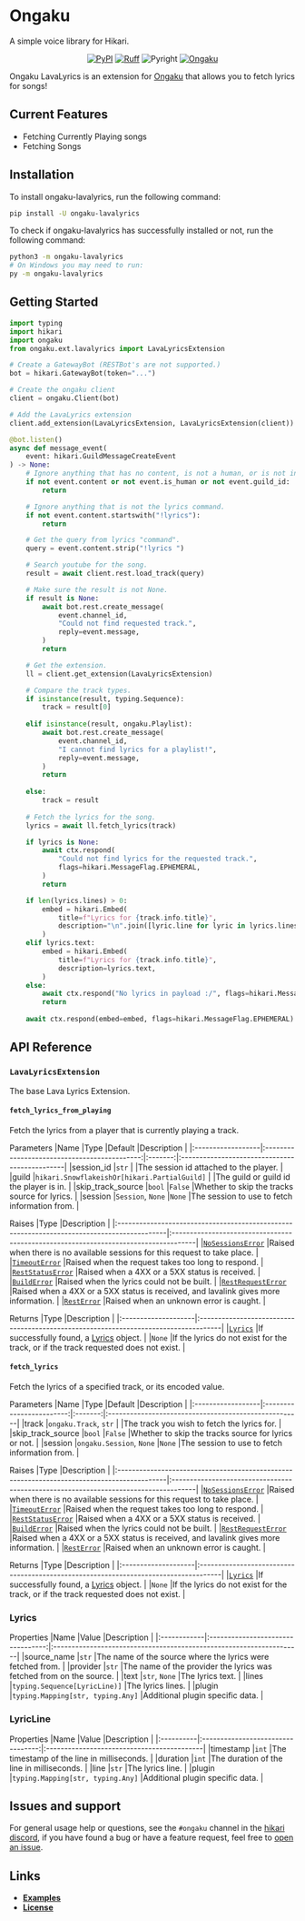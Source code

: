 # Ongaku
A simple voice library for Hikari.

<div align="center">

[![PyPI](https://img.shields.io/pypi/v/ongaku-lavalyrics)](https://pypi.org/project/ongaku-lavalyrics)
[![Ruff](https://img.shields.io/endpoint?url=https://raw.githubusercontent.com/charliermarsh/ruff/main/assets/badge/v1.json)](https://github.com/charliermarsh/ruff)
![Pyright](https://badgen.net/badge/Pyright/strict/2A6DB2)
[![Ongaku](https://badgen.net/badge/Ongaku/Extension/FF6B61)](https://ongaku.mplaty.com/)

</div>

Ongaku LavaLyrics is an extension for [Ongaku](https://ongaku.mplaty.com/) that allows you to fetch lyrics for songs!

## Current Features

- Fetching Currently Playing songs
- Fetching Songs

## Installation

To install ongaku-lavalyrics, run the following command:

```sh
pip install -U ongaku-lavalyrics
```

To check if ongaku-lavalyrics has successfully installed or not, run the following command:

```sh
python3 -m ongaku-lavalyrics
# On Windows you may need to run:
py -m ongaku-lavalyrics
```

## Getting Started

```py
import typing
import hikari
import ongaku
from ongaku.ext.lavalyrics import LavaLyricsExtension

# Create a GatewayBot (RESTBot's are not supported.)
bot = hikari.GatewayBot(token="...")

# Create the ongaku client
client = ongaku.Client(bot)

# Add the LavaLyrics extension
client.add_extension(LavaLyricsExtension, LavaLyricsExtension(client))

@bot.listen()
async def message_event(
    event: hikari.GuildMessageCreateEvent
) -> None:
    # Ignore anything that has no content, is not a human, or is not in a guild.
    if not event.content or not event.is_human or not event.guild_id:
        return

    # Ignore anything that is not the lyrics command.
    if not event.content.startswith("!lyrics"):
        return

    # Get the query from lyrics "command".
    query = event.content.strip("!lyrics ")

    # Search youtube for the song.
    result = await client.rest.load_track(query)

    # Make sure the result is not None.
    if result is None:
        await bot.rest.create_message(
            event.channel_id,
            "Could not find requested track.",
            reply=event.message,
        )
        return

    # Get the extension.
    ll = client.get_extension(LavaLyricsExtension)

    # Compare the track types.
    if isinstance(result, typing.Sequence):
        track = result[0]
    
    elif isinstance(result, ongaku.Playlist):
        await bot.rest.create_message(
            event.channel_id,
            "I cannot find lyrics for a playlist!",
            reply=event.message,
        )
        return
    
    else:
        track = result
    
    # Fetch the lyrics for the song.
    lyrics = await ll.fetch_lyrics(track)

    if lyrics is None:
        await ctx.respond(
            "Could not find lyrics for the requested track.",
            flags=hikari.MessageFlag.EPHEMERAL,
        )
        return

    if len(lyrics.lines) > 0:
        embed = hikari.Embed(
            title=f"Lyrics for {track.info.title}",
            description="\n".join([lyric.line for lyric in lyrics.lines]),
        )
    elif lyrics.text:
        embed = hikari.Embed(
            title=f"Lyrics for {track.info.title}",
            description=lyrics.text,
        )
    else:
        await ctx.respond("No lyrics in payload :/", flags=hikari.MessageFlag.EPHEMERAL)
        return
    
    await ctx.respond(embed=embed, flags=hikari.MessageFlag.EPHEMERAL)
```

## API Reference

### `LavaLyricsExtension`

The base Lava Lyrics Extension.

#### `fetch_lyrics_from_playing`

Fetch the lyrics from a player that is currently playing a track.

Parameters
|Name               |Type                                          |Default  |Description                                    |
|:------------------|:--------------------------------------------:|:-------:|:----------------------------------------------|
|session_id         |`str`                                         |         |The session id attached to the player.         |
|guild              |`hikari.SnowflakeishOr[hikari.PartialGuild]`  |         |The guild or guild id the player is in.        |
|skip_track_source  |`bool`                                        |`False`  |Whether to skip the tracks source for lyrics.  |
|session            |`Session`, `None`                             |`None`   |The session to use to fetch information from.  |

Raises
|Type                                                                                        |Description                                                                          |
|:-------------------------------------------------------------------------------------------|:------------------------------------------------------------------------------------|
|[`NoSessionsError`](https://ongaku.mplaty.com/api/errors/#ongaku.errors.NoSessionsError)    |Raised when there is no available sessions for this request to take place.           |
|[`TimeoutError`](https://ongaku.mplaty.com/api/errors/#ongaku.errors.TimeoutError)          |Raised when the request takes too long to respond.                                   |
|[`RestStatusError`](https://ongaku.mplaty.com/api/errors/#ongaku.errors.RestStatusError)    |Raised when a 4XX or a 5XX status is received.                                       |
|[`BuildError`](https://ongaku.mplaty.com/api/errors/#ongaku.errors.BuildError)              |Raised when the lyrics could not be built.                                           |
|[`RestRequestError`](https://ongaku.mplaty.com/api/errors/#ongaku.errors.RestRequestError)  |Raised when a 4XX or a 5XX status is received, and lavalink gives more information.  |
|[`RestError`](https://ongaku.mplaty.com/api/errors/#ongaku.errors.RestError)                |Raised when an unknown error is caught.                                              |

Returns
|Type                 |Description                                                                          |
|:--------------------|:------------------------------------------------------------------------------------|
|[`Lyrics`](#lyrics)  |If successfully found, a [Lyrics](#lyrics) object.                                   |
|`None`               |If the lyrics do not exist for the track, or if the track requested does not exist.  |

#### `fetch_lyrics`

Fetch the lyrics of a specified track, or its encoded value.

Parameters
|Name               |Type                      |Default  |Description                                           |
|:------------------|:------------------------:|:-------:|:-----------------------------------------------------|
|track              |`ongaku.Track`, `str`     |         |The track you wish to fetch the lyrics for.           |
|skip_track_source  |`bool`                    |`False`  |Whether to skip the tracks source for lyrics or not.  |
|session            |`ongaku.Session`, `None`  |`None`   |The session to use to fetch information from.         |

Raises
|Type                                                                                        |Description                                                                          |
|:-------------------------------------------------------------------------------------------|:------------------------------------------------------------------------------------|
|[`NoSessionsError`](https://ongaku.mplaty.com/api/errors/#ongaku.errors.NoSessionsError)    |Raised when there is no available sessions for this request to take place.           |
|[`TimeoutError`](https://ongaku.mplaty.com/api/errors/#ongaku.errors.TimeoutError)          |Raised when the request takes too long to respond.                                   |
|[`RestStatusError`](https://ongaku.mplaty.com/api/errors/#ongaku.errors.RestStatusError)    |Raised when a 4XX or a 5XX status is received.                                       |
|[`BuildError`](https://ongaku.mplaty.com/api/errors/#ongaku.errors.BuildError)              |Raised when the lyrics could not be built.                                           |
|[`RestRequestError`](https://ongaku.mplaty.com/api/errors/#ongaku.errors.RestRequestError)  |Raised when a 4XX or a 5XX status is received, and lavalink gives more information.  |
|[`RestError`](https://ongaku.mplaty.com/api/errors/#ongaku.errors.RestError)                |Raised when an unknown error is caught.                                              |

Returns
|Type                 |Description                                                                          |
|:--------------------|:------------------------------------------------------------------------------------|
|[`Lyrics`](#lyrics)  |If successfully found, a [Lyrics](#lyrics) object.                                   |
|`None`               |If the lyrics do not exist for the track, or if the track requested does not exist.  |

### Lyrics

Properties
|Name         |Value                              |Description                                                          |
|:------------|:---------------------------------:|:--------------------------------------------------------------------|
|source_name  |`str`                              |The name of the source where the lyrics were fetched from.           |
|provider     |`str`                              |The name of the provider the lyrics was fetched from on the source.  |
|text         |`str`, `None`                      |The lyrics text.                                                     |
|lines        |`typing.Sequence[LyricLine)]`      |The lyrics lines.                                                    |
|plugin       |`typing.Mapping[str, typing.Any]`  |Additional plugin specific data.                                     |

### LyricLine

Properties
|Name       |Value                              |Description                                 |
|:----------|:---------------------------------:|:-------------------------------------------|
|timestamp  |`int`                              |The timestamp of the line in milliseconds.  |
|duration   |`int`                              |The duration of the line in milliseconds.   |
|line       |`str`                              |The lyrics line.                            |
|plugin     |`typing.Mapping[str, typing.Any]`  |Additional plugin specific data.            |

## Issues and support

For general usage help or questions, see the `#ongaku` channel in the [hikari discord](https://discord.gg/hikari), if you have found a bug or have a feature request, feel free to [open an issue](https://github.com/hikari-ongaku/ongaku-lavalyrics/issues/new).

## Links

- [**Examples**](https://github.com/hikari-ongaku/ongaku-lavalyrics/tree/main/examples)
- [**License**](https://github.com/hikari-ongaku/ongaku-lavalyrics/blob/main/LICENSE)
